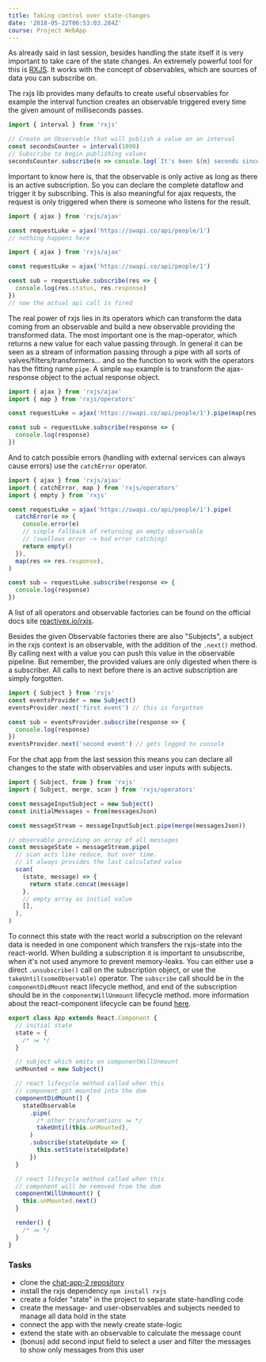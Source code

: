 ```yaml
---
title: Taking control over state-changes
date: '2018-05-22T06:53:03.284Z'
course: Project WebApp
---
```


As already said in last session, besides handling the state
itself it is very important to take care of the state
changes. An extremely powerful tool for this is
[RXJS](https://github.com/reactivex/rxjs). It works with the
concept of observables, which are sources of data you can
subscribe on.

The rxjs lib provides many defaults to create useful
observables for example the interval function creates an
observable triggered every time the given amount of
milliseconds passes.

```js
import { interval } from 'rxjs'

// Create an Observable that will publish a value on an interval
const secondsCounter = interval(1000)
// Subscribe to begin publishing values
secondsCounter.subscribe(n => console.log(`It's been ${n} seconds since subscribing!`))
```

Important to know here is, that the observable is only
active as long as there is an active subscription. So you
can declare the complete dataflow and trigger it by
subscribing. This is also meaningful for ajax requests, the
request is only triggered when there is someone who listens
for the result.

```js
import { ajax } from 'rxjs/ajax'

const requestLuke = ajax('https://swapi.co/api/people/1')
// nothing happens here
```

```js
import { ajax } from 'rxjs/ajax'

const requestLuke = ajax('https://swapi.co/api/people/1')

const sub = requestLuke.subscribe(res => {
  console.log(res.status, res.response)
})
// now the actual api call is fired
```

The real power of rxjs lies in its operators which can
transform the data coming from an observable and build a new
observable providing the transformed data. The most
important one is the map-operator, which returns a new value
for each value passing through. In general it can be seen as
a stream of information passing through a pipe with all
sorts of valves/filters/transformers... and so the function
to work with the operators has the fitting name `pipe`. A
simple `map` example is to transform the ajax-response
object to the actual response object.

```js
import { ajax } from 'rxjs/ajax'
import { map } from 'rxjs/operators'

const requestLuke = ajax('https://swapi.co/api/people/1').pipe(map(res => res.response))

const sub = requestLuke.subscribe(response => {
  console.log(response)
})
```

And to catch possible errors (handling with external
services can always cause errors) use the `catchError`
operator.

```js
import { ajax } from 'rxjs/ajax'
import { catchError, map } from 'rxjs/operators'
import { empty } from 'rxjs'

const requestLuke = ajax('https://swapi.co/api/people/1').pipe(
  catchError(e => {
    console.error(e)
    // simple fallback of returning an empty observable
    // (swallows error -> bad error catching)
    return empty()
  }),
  map(res => res.response),
)

const sub = requestLuke.subscribe(response => {
  console.log(response)
})
```

A list of all operators and observable factories can be
found on the official docs site
[reactivex.io/rxjs](http://reactivex.io/rxjs).

Besides the given Observable factories there are also
"Subjects", a subject in the rxjs context is an observable,
with the addition of the `.next()` method. By calling next
with a value you can push this value in the observable
pipeline. But remember, the provided values are only
digested when there is a subscriber. All calls to next
before there is an active subscription are simply forgotten.

```js
import { Subject } from 'rxjs'
const eventsProvider = new Subject()
eventsProvider.next('first event') // this is forgotten

const sub = eventsProvider.subscribe(response => {
  console.log(response)
})
eventsProvider.next('second event') // gets logged to console
```

For the chat app from the last session this means you can
declare all changes to the state with observables and user
inputs with subjects.

```js
import { Subject, from } from 'rxjs'
import { Subject, merge, scan } from 'rxjs/operators'

const messageInputSubject = new Subject()
const initialMessages = from(messagesJson)

const messageStream = messageInputSubject.pipe(merge(messagesJson))

// observable providing an array of all messages
const messageState = messageStream.pipe(
  // scan acts like reduce, but over time.
  // it always provides the last calculated value
  scan(
    (state, message) => {
      return state.concat(message)
    },
    // empty array as initial value
    [],
  ),
)
```

To connect this state with the react world a subscription on
the relevant data is needed in one component which transfers
the rxjs-state into the react-world. When building a
subscription it is important to unsubscribe, when it's not
used anymore to prevent memory-leaks. You can either use a
direct `.unsubscribe()` call on the subscription object, or
use the `takeUntil(someObservable)` operator. The
`subscribe` call should be in the `componentDidMount` react
lifecycle method, and end of the subscription should be in
the `componentWillUnmount` lifecycle method. more
information about the react-component lifecycle can be found
[here](https://reactjs.org/docs/react-component.html#the-component-lifecycle).

```jsx
export class App extends React.Component {
  // initial state
  state = {
    /* ✂️ */
  }

  // subject which emits on componentWillUnmount
  unMounted = new Subject()

  // react lifecycle method called when this
  // component got mounted into the dom
  componentDidMount() {
    stateObservable
      .pipe(
        /* other transforamtions ✂️ */
        takeUntil(this.unMounted),
      )
      .subscribe(stateUpdate => {
        this.setState(stateUpdate)
      })
  }

  // react lifecycle method called when this
  // component will be removed from the dom
  componentWillUnmount() {
    this.unMounted.next()
  }

  render() {
    /* ✂️ */
  }
}
```

### Tasks

- clone the
  [chat-app-2 repository](https://github.com/kaoDev/chat-app-2)
- install the rxjs dependency `npm install rxjs`
- create a folder "state" in the project to separate
  state-handling code
- create the message- and user-observables and subjects
  needed to manage all data hold in the state
- connect the app with the newly create state-logic
- extend the state with an observable to calculate the
  message count
- (bonus) add second input field to select a user and filter
  the messages to show only messages from this user
